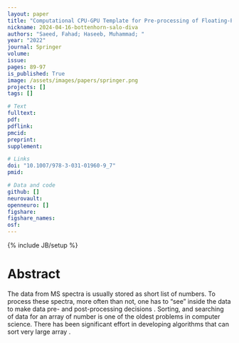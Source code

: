 ```yaml
---
layout: paper
title: "Computational CPU-GPU Template for Pre-processing of Floating-Point MS Data"
nickname: 2024-04-16-bottenhorn-salo-diva
authors: "Saeed, Fahad; Haseeb, Muhammad; "
year: "2022"
journal: Springer
volume: 
issue:
pages: 89-97
is_published: True
image: /assets/images/papers/springer.png
projects: []
tags: []

# Text
fulltext:
pdf:
pdflink:
pmcid:
preprint: 
supplement:

# Links
doi: "10.1007/978-3-031-01960-9_7"
pmid:

# Data and code
github: []
neurovault:
openneuro: []
figshare:
figshare_names:
osf:
---
```

{% include JB/setup %}

# Abstract

The data from MS spectra is usually stored as short list of numbers. To process these spectra, more often than not, one has to “see” inside the data to make data pre- and post-processing decisions . Sorting, and searching of data for an array of number is one of the oldest problems in computer science. There has been significant effort in developing algorithms that can sort very large array .
